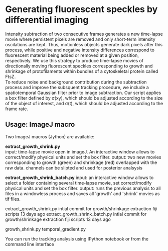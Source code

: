 # Generating fluorescent speckles by differential imaging

Intensity subtraction of two consecutive frames generates a new time-lapse movie where persistent pixels are removed and only short-term intensity oscilations are kept. Thus, motionless objects generate dark pixels after this process, while positive and negative intensity differences correspond to fluorescent material being added or removed at a given position, respectively. We use this strategy to produce time-lapse movies of directionally moving fluorescent speckles corresponding to growth and shrinkage of protofilaments within bundles of a cytoskeletal protein called FtsZ. <br>
To reduce noise and background contribution during the subtraction process and improve the subsquent tracking procedure, we include a spatiotemporal Gaussian filter prior to image subtraction. Our script applies a box filter defined by σ(xy), which should be adjusted according to the size of the object of interest, and σ(t), which should be adjusted according to the frame rate.

## Usage: ImageJ macro

Two ImageJ macros (Jython) are available:

**extract_growth_shrink.py**<br>
input: time-lapse movie open in imageJ. An interactive window allows to correct/modify physical units and set the box filter.
output: two new movies corresponding to growth (green) and shrinkage (red) overlapped with the raw data.
channels can be slipted and used for posterior analsysis

**extract_growth_shrink_batch.py**
input: an interactive window allows to select a folder containing several time-lapse movie, set correct/modify physical units and set the box filter.
output: runs the previous analysis to all files in a windowless process and saves all 'growth' and 'shrink' movies as tif files.

extract_growth_shrink.py	intial commit for growth/shrinkage extraction fiji scripts	13 days ago
extract_growth_shrink_batch.py	intial commit for growth/shrinkage extraction fiji scripts	13 days ago

growth_shrink.py
temporal_gradient.py	

You can run the tracking analysis using IPython notebook or from the command line interface

